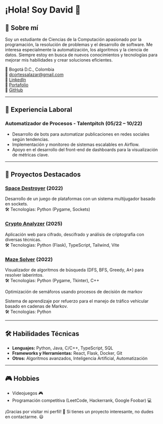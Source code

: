 # ¡Hola! Soy David 👋

## 🚀 Sobre mí

Soy un estudiante de Ciencias de la Computación apasionado por la programación, la resolución de problemas y el desarrollo de software. Me interesa especialmente la automatización, los algoritmos y la ciencia de datos. Siempre estoy en busca de nuevos conocimientos y tecnologías para mejorar mis habilidades y crear soluciones eficientes.

📍 Bogotá D.C., Colombia\
📧 [dcortessalazar@gmail.com](mailto\:dcortessalazar@gmail.com)\
🔗 [LinkedIn](https://www.linkedin.com/in/davidccortes/)\
🔗 [Portafolio](https://dacortess.github.io/portfolio/)\
🔗 [GitHub](https://github.com/dacortess)

---

## 💼 Experiencia Laboral

### Automatizador de Procesos - Talentpitch (05/22 – 10/22)

- Desarrollo de bots para automatizar publicaciones en redes sociales según tendencias.
- Implementación y monitoreo de sistemas escalables en  Airflow.
- Apoyo en el desarrollo del front-end de dashboards para la visualización de métricas clave.

---

## 📂 Proyectos Destacados

### [Space Destroyer](https://github.com/dacortess/Space-Destroyer) (2022)

Desarrollo de un juego de plataformas con un sistema multijugador basado en sockets.\
🛠️ Tecnologías: Python (Pygame, Sockets)

### [Crypto Analyzer](https://github.com/dacortess/Intro-Crypto-Project) (2025)

Aplicación web para cifrado, descifrado y análisis de criptografía con diversas técnicas.\
🛠️ Tecnologías: Python (Flask), TypeScript, Tailwind, Vite

### [Maze Solver](https://github.com/dacortess/maze_solver_iia) (2022)

Visualizador de algoritmos de búsqueda (DFS, BFS, Greedy, A\*) para resolver laberintos.\
🛠️ Tecnologías: Python (Pygame, Tkinter), C++

Optimización de semáforos usando procesos de decisión de markov

Sistema de aprendizaje por refuerzo para el manejo de tráfico vehicular basado en cadenas de Markov.\
🛠️ Tecnologías: Python

---

## 🛠️ Habilidades Técnicas

- **Lenguajes:** Python, Java, C/C++, TypeScript, SQL
- **Frameworks y Herramientas:** React, Flask, Docker, Git
- **Otros:** Algoritmos avanzados, Inteligencia Artificial, Automatización

---

## 🎮 Hobbies

- Videojuegos 🎮
- Programación competitiva (LeetCode, Hackerrank, Google Foobar) 💻

¡Gracias por visitar mi perfil! 🚀 Si tienes un proyecto interesante, no dudes en contactarme. 😃

